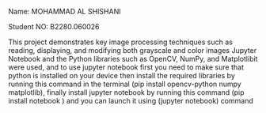 Name: MOHAMMAD AL SHISHANI

Student NO: B2280.060026

This project demonstrates key image processing techniques such as  reading, displaying, and modifying both grayscale and color images Jupyter Notebook and the Python libraries such as OpenCV, NumPy, and Matplotlibit were used, and to use jupyter notebook first you need to make sure that python is installed on your device then install the required libraries by running this command in the terminal (pip install opencv-python numpy matplotlib), finally install jupyter notebook by running this command (pip install notebook
) and you can launch it using (jupyter notebook) command
